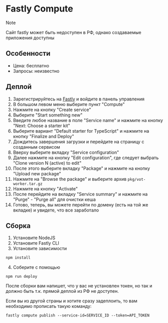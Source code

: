 # Fastly Compute

> [!NOTE]
> Сайт fastly может быть недоступен в РФ, однако создаваемые приложения доступны

## Особенности

- Цена: бесплатно
- Запросы: неизвестно

## Деплой

1. Зарегистрируйтесь на [Fastly](https://fastly.com) и войдите в панель управления
2. В большом левом меню выберите пункт "Compute"
3. Нажмите на кнопку "Create service"
4. Выберите "Start something new"
5. Введите любое название в поле "Service name" и нажмите на кнопку "Next: Choose a starter kit"
6. Выберите вариант "Default starter for TypeScript" и нажмите на кнопку "Finalize and Deploy"
7. Дождитесь завершения загрузки и перейдите на страницу с созданным сервисом
8. Вверху выберите вкладку "Service configuration"
9. Далее нажмите на кнопку "Edit configuration", где следует выбрать "Clone version N (active) to edit"
10. После этого выберите вкладку "Package" и нажмите на кнопку "Upload new package"
11. Нажмите на "Browse the package" и выберите архив `pkg/vot-worker.tar.gz`
12. Нажмите на кнопку "Activate"
13. После перейдите на вкладку "Service summary" и нажмите на "Purge" - "Purge all" для очистки кеша
14. Готово, теперь, вы можете перейти по домену (есть на той же вкладке) и увидете, что все заработало

## Сборка

1. Установите NodeJS
2. Установите Fastly CLI
3. Установите зависимости

```bash
npm install
```
4. Соберите с помощью
```
npm run deploy
```

После сборки вам напишет, что у вас не установлен токен, но так и должно быть т.к. прямой деплой из РФ не доступен.

Если вы из другой страны и хотите сразу задеплоить, то вам необходимо прописать такую команду:

```
fastly compute publish --service-id=SERVICE_ID --token=API_TOKEN
```